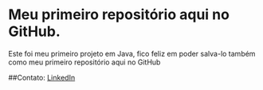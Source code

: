 # Meu primeiro repositório aqui no GitHub.
Este foi meu primeiro projeto em Java, fico feliz em poder salva-lo também como meu primeiro repositório aqui no GitHub

##Contato:
[LinkedIn](https://www.linkedin.com/in/jo%C3%A3o-v%C3%ADtor-silva-dutra-61a546156)
